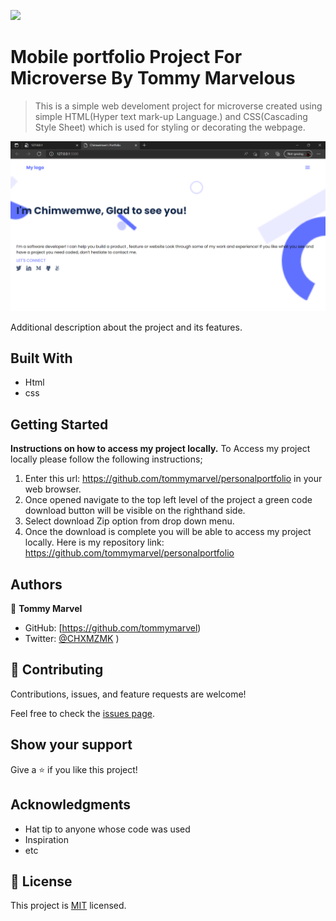 ![](https://img.shields.io/badge/Microverse-blueviolet)

# Mobile portfolio Project For Microverse By Tommy Marvelous

> This is a simple web develoment project for microverse created using simple HTML(Hyper text mark-up Language.) and CSS(Cascading Style Sheet) which is used for styling or decorating the webpage.

![screenshot](Capture.png)

Additional description about the project and its features.

## Built With

- Html
- css

## Getting Started

**Instructions on how to access my project locally.**
 To Access my project locally please follow the following instructions;
1. Enter this url:  https://github.com/tommymarvel/personalportfolio in your web browser.
2. Once opened navigate to the top left level of the project a green code download button will be visible on the righthand side.
3. Select download Zip option from drop down menu.
4. Once the download is complete you will be able to access my project locally.
Here is my repository link:  https://github.com/tommymarvel/personalportfolio 


## Authors

👤 **Tommy Marvel**
- GitHub: [https://github.com/tommymarvel)
- Twitter: [@CHXMZMK](https://twitter.com/tommymarvel) 
)


## 🤝 Contributing

Contributions, issues, and feature requests are welcome!

Feel free to check the [issues page](../../issues/).

## Show your support

Give a ⭐️ if you like this project!

## Acknowledgments

- Hat tip to anyone whose code was used
- Inspiration
- etc

## 📝 License

This project is [MIT](./MIT.md) licensed.
